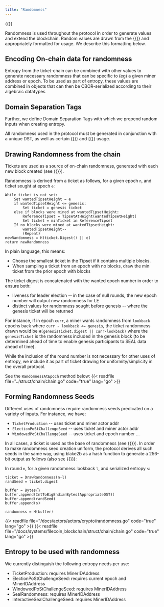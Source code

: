```yaml
---
title: "Randomness"
---
```


{{<label randomness>}}

Randomness is used throughout the protocol in order to generate values and extend the blockchain.
Random values are drawn from the {{<sref ticket_chain>}} and appropriately formatted for usage.
We describe this formatting below.

## Encoding On-chain data for randomness

Entropy from the ticket-chain can be combined with other values to generate necessary randomness that can be
specific to (eg) a given miner address or epoch. To be used as part of entropy, these values are combined in 
objects that can then be CBOR-serialized according to their algebraic datatypes.

## Domain Separation Tags

Further, we define Domain Separation Tags with which we prepend random inputs when creating entropy.

All randomness used in the protocol must be generated in conjunction with a unique DST, as well as 
certain {{<sref crypto_signatures>}} and {{<sref vrf>}} usage.

## Drawing Randomness from the chain

Tickets are used as a source of on-chain randomness, generated with each new block created (see {{<sref tickets>}}).

Randomness is derived from a ticket as follows, for a given epoch `n`, and ticket sought at epoch `e`:
```text
While ticket is not set:
    Set wantedTipsetHeight = e
    if wantedTipsetHeight <= genesis:
        Set ticket = genesis ticket
    else if blocks were mined at wantedTipsetHeight:
        ReferenceTipset = TipsetAtHeight(wantedTipsetHeight)
        Set ticket = minTicket in ReferenceTipset
    If no blocks were mined at wantedTipsetHeight:
        wantedTipsetHeight--
        (Repeat)
newRandomness = H(ticket.Digest() || e)
return newRandomness
```

In plain language, this means:

- Choose the smallest ticket in the Tipset if it contains multiple blocks.
- When sampling a ticket from an epoch with no blocks, draw the min ticket from the prior epoch with blocks

The ticket digest is concatenated with the wanted epoch number in order to ensure both:
- liveness for leader election -- in the case of null rounds, the new epoch number will output new randomness for LE
- distinct values for randomness sought before genesis -- where the genesis ticket will be returned

For instance, if in epoch `curr`, a miner wants randomness from `lookback` epochs back where `curr - lookback <= genesis`, 
the ticket randomness drawn would be `H(genesisTicket.digest || curr-lookback)` where the `genesisTicket` is the randomness included
in the genesis block (to be determined ahead of time to enable genesis participants to SEAL data ahead of time).

While the inclusion of the round number is not necessary for other uses of entropy, we include it as part of ticket drawing for uniformity/simplicity in the overall protocol.

See the `RandomnessAtEpoch` method below:
{{< readfile file="../struct/chain/chain.go" code="true" lang="go" >}}

## Forming Randomness Seeds

Different uses of randomness require randomness seeds predicated on a variety of inputs. For instance, we have:

- `TicketProduction` -- uses ticket and miner actor addr
- `ElectionPoStChallengeSeed` -- uses ticket and miner actor addr
- `WindowedPoStChallengeSeed` -- uses ticket and epoch number
...

In all cases, a ticket is used as the base of randomness (see {{<sref tickets>}}). In order to make randomness seed creation uniform, the protocol derives all such seeds in the same way, using blake2b as a hash function to generate a 256-bit output as follows (also see {{<sref tickets>}}):

In round `n`, for a given randomness lookback `l`, and serialized entropy `s`:

```text
ticket = DrawRandomness(n-l)
randSeed = ticket.digest

buffer = Bytes{}
buffer.append(IntToBigEndianBytes(AppropriateDST))
buffer.append(randSeed)
buffer.append(s)

randomness = H(buffer)
```

{{< readfile file="/docs/actors/actors/crypto/randomness.go" code="true" lang="go" >}}
{{< readfile file="/docs/systems/filecoin_blockchain/struct/chain/chain.go" code="true" lang="go" >}}

## Entropy to be used with randomness

We currently distinguish the following entropy needs per use:

- TicketProduction: requires MinerIDAddress
- ElectionPoStChallengeSeed: requires current epoch and MinerIDAddress
- WindowedPoStChallengeSeed: requires MinerIDAddress
- SealRandomness: requires MinerIDAddress
- InteractiveSealChallengeSeed: requires MinerIDAddress